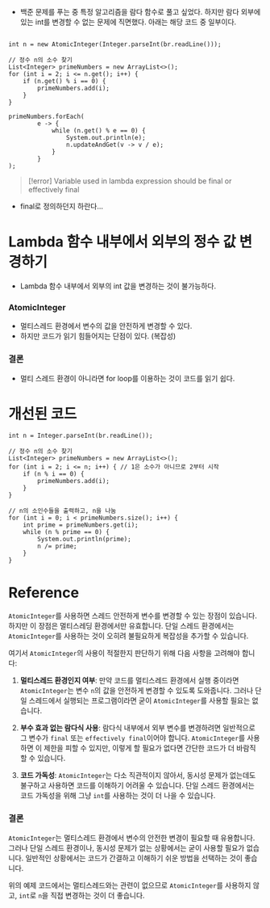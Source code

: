 - 백준 문제를 푸는 중 특정 알고리즘을 람다 함수로 풀고 싶었다. 하지만 람다 외부에 있는 int를 변경할 수 없는 문제에 직면했다. 아래는 해당 코드 중 일부이다.
```

int n = new AtomicInteger(Integer.parseInt(br.readLine()));

// 정수 n의 소수 찾기  
List<Integer> primeNumbers = new ArrayList<>();  
for (int i = 2; i <= n.get(); i++) {  
    if (n.get() % i == 0) {  
        primeNumbers.add(i);  
    }  
}  
  
primeNumbers.forEach(  
        e -> {  
            while (n.get() % e == 0) {  
                System.out.println(e);  
                n.updateAndGet(v -> v / e);  
            }  
        }  
);
```
> [!error]
> Variable used in lambda expression should be final or effectively final

- final로 정의하던지 하란다...

# Lambda 함수 내부에서 외부의 정수 값 변경하기
- Lambda 함수 내부에서 외부의 int 값을 변경하는 것이 불가능하다.

### AtomicInteger
- 멀티스레드 환경에서 변수의 값을 안전하게 변경할 수 있다.
- 하지만 코드가 읽기 힘들어지는 단점이 있다. (복잡성)
### 결론
- 멀티 스레드 환경이 아니라면 for loop를 이용하는 것이 코드를 읽기 쉽다.

# 개선된 코드
```
int n = Integer.parseInt(br.readLine());

// 정수 n의 소수 찾기
List<Integer> primeNumbers = new ArrayList<>();
for (int i = 2; i <= n; i++) { // 1은 소수가 아니므로 2부터 시작
    if (n % i == 0) {
        primeNumbers.add(i);
    }
}

// n의 소인수들을 출력하고, n을 나눔
for (int i = 0; i < primeNumbers.size(); i++) {
    int prime = primeNumbers.get(i);
    while (n % prime == 0) {
        System.out.println(prime);
        n /= prime;
    }
}

```
# Reference
`AtomicInteger`를 사용하면 스레드 안전하게 변수를 변경할 수 있는 장점이 있습니다. 하지만 이 장점은 멀티스레딩 환경에서만 유효합니다. 단일 스레드 환경에서는 `AtomicInteger`를 사용하는 것이 오히려 불필요하게 복잡성을 추가할 수 있습니다.

여기서 `AtomicInteger`의 사용이 적절한지 판단하기 위해 다음 사항을 고려해야 합니다:

1. **멀티스레드 환경인지 여부**: 만약 코드를 멀티스레드 환경에서 실행 중이라면 `AtomicInteger`는 변수 `n`의 값을 안전하게 변경할 수 있도록 도와줍니다. 그러나 단일 스레드에서 실행되는 프로그램이라면 굳이 `AtomicInteger`를 사용할 필요는 없습니다.

2. **부수 효과 없는 람다식 사용**: 람다식 내부에서 외부 변수를 변경하려면 일반적으로 그 변수가 `final` 또는 `effectively final`이어야 합니다. `AtomicInteger`를 사용하면 이 제한을 피할 수 있지만, 이렇게 할 필요가 없다면 간단한 코드가 더 바람직할 수 있습니다.

3. **코드 가독성**: `AtomicInteger`는 다소 직관적이지 않아서, 동시성 문제가 없는데도 불구하고 사용하면 코드를 이해하기 어려울 수 있습니다. 단일 스레드 환경에서는 코드 가독성을 위해 그냥 `int`를 사용하는 것이 더 나을 수 있습니다.

### 결론
`AtomicInteger`는 멀티스레드 환경에서 변수의 안전한 변경이 필요할 때 유용합니다. 그러나 단일 스레드 환경이나, 동시성 문제가 없는 상황에서는 굳이 사용할 필요가 없습니다. 일반적인 상황에서는 코드가 간결하고 이해하기 쉬운 방법을 선택하는 것이 좋습니다.

위의 예제 코드에서는 멀티스레드와는 관련이 없으므로 `AtomicInteger`를 사용하지 않고, `int`로 `n`을 직접 변경하는 것이 더 좋습니다.